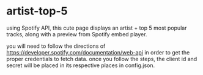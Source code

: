 # artist-top-5
using Spotify API, this cute page displays an artist + top 5 most popular tracks, along with a preview from Spotify embed player.


you will need to follow the directions of https://developer.spotify.com/documentation/web-api in order to get the proper credentials to fetch data.  once you follow the steps, the client id and secret will be placed in its respective places in config.json.
